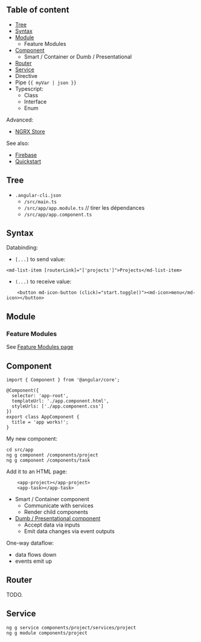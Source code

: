 ## Table of content

- [Tree](#tree)
- [Syntax](#syntax)
- [Module](#module)
  - Feature Modules
- [Component](#component)
  - Smart / Container or Dumb / Presentational 
- [Router](#router)
- [Service](#service)
- Directive
- Pipe `{{ myVar | json }}`
- Typescript:
  - Class
  - Interface
  - Enum

Advanced:

- [NGRX Store](ngrx-store.md)

See also:

- [Firebase](firebase.md)
- [Quickstart](quickstart.md)

## Tree

- `.angular-cli.json`
  - `/src/main.ts`
  - `/src/app/app.module.ts` // tirer les dépendances
  - `/src/app/app.component.ts`


## Syntax

Databinding:

- `[...]` to send value:

```
<md-list-item [routerLink]="['projects']">Projects</md-list-item>
```

- `(...)` to receive value:

```
    <button md-icon-button (click)="start.toggle()"><md-icon>menu</md-icon></button>
```



## Module

### Feature Modules

See [Feature Modules page](feature-module.md)



## Component

```
import { Component } from '@angular/core';

@Component({
  selector: 'app-root',
  templateUrl: './app.component.html',
  styleUrls: ['./app.component.css']
})
export class AppComponent {
  title = 'app works!';
}
```

My new component:

```
cd src/app
ng g component /components/project
ng g component /components/task
```

Add it to an HTML page:

```
    <app-project></app-project>
    <app-task></app-task>
```

* Smart / Container component
  * Communicate with services
  * Render child components
* [Dumb / Presentational component](presentational-component.md)
  * Accept data via inputs
  * Emit data changes via event outputs

One-way dataflow:
- data flows down
- events emit up


## Router

TODO.


## Service

```
ng g service components/project/services/project
ng g module components/project
```
